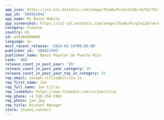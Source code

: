 ```yaml
---
app_icon: https://is1-ssl.mzstatic.com/image/thumb/Purple116/v4/b1/f4/12/b1f41223-726c-7eef-45fe-17e66cb035e2/AppIcon-0-0-1x_U007emarketing-0-0-0-9-0-0-85-220.png/1024x1024bb.png
app_id: '508421942'
app_name: Mi Banco Mobile
app_screenshot: https://is1-ssl.mzstatic.com/image/thumb/Purple126/v4/6f/1c/10/6f1c1008-7417-1f3f-5bd9-7f793e43f01f/9684da2f-f5b0-4ac3-b83d-c4b3b7d02a69_iPhone_Revamp_Fase_1_-_1_U005b1_U005d.jpg/1242x2688bb.png
category: Finance
country: US
id: aVhyBxDGWAH0
language: en
most_recent_release: '2024-02-14T00:00:00'
publisher_id: '508421945'
publisher_name: Banco Popular de Puerto Rico
rank: '484'
release_count_in_past_year: '19'
release_count_in_past_year_category: 19
release_count_in_past_year_top_in_category: 31
rep_email: joseph.cillis@bitrise.io
rep_first_name: Joe
rep_full_name: Joe Cillis
rep_linkedin: https://www.linkedin.com/in/joecillis
rep_phone: +1 518-258-1902
rep_photo: joe.jpg
rep_title: Account Manager
store: itunes_connect
---
```

